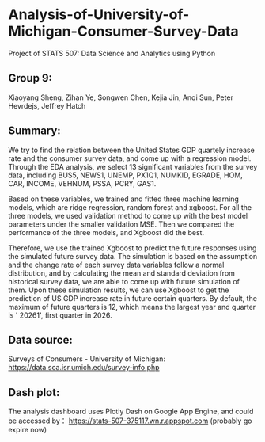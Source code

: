 # Analysis-of-University-of-Michigan-Consumer-Survey-Data
Project of STATS 507: Data Science and Analytics using Python

## Group 9:
Xiaoyang Sheng, Zihan Ye, Songwen Chen, Kejia Jin, Anqi Sun, Peter Hevrdejs, Jeffrey Hatch

## Summary:
We try to find the relation between the United States GDP quartely increase rate and the consumer survey data, and come up with a regression model.
Through the EDA analysis, we select 13 significant variables from the survey data, including BUS5, NEWS1, UNEMP, PX1Q1, NUMKID, EGRADE, HOM, CAR, INCOME, VEHNUM, PSSA, PCRY, GAS1. 

Based on these variables, we trained and fitted three machine learning models, which are ridge regression, random forest and xgboost. For all the three models, we used validation method to come up with the best model parameters under the smaller validation MSE. Then we compared the performance of the three models, and Xgboost did the best. 

Therefore, we use the trained Xgboost to predict the future responses using the simulated future survey data. The simulation is based on the assumption and the change rate of each survey data variables follow a normal distribution, and by calculating the mean and standard deviation from historical survey data, we are able to come up with future simulation of them. Upon these simulation results, we can use Xgboost to get the prediction of US GDP increase rate in future certain quarters. By default, the maximum of future quarters is 12, which means the largest year and quarter is ' 20261', first quarter in 2026.


## Data source:
Surveys of Consumers - University of Michigan:
https://data.sca.isr.umich.edu/survey-info.php

## Dash plot:
The analysis dashboard uses Plotly Dash on Google App Engine, and could be accessed by：
https://stats-507-375117.wn.r.appspot.com
(probably go expire now)
